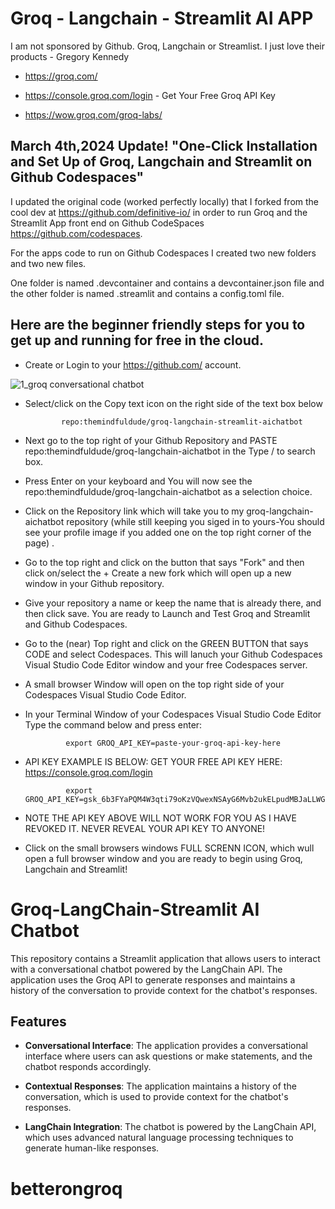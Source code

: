 # Groq - Langchain - Streamlit AI APP
I am not sponsored by Github. Groq, Langchain or Streamlist.  I just love their products - Gregory Kennedy

- https://groq.com/

- https://console.groq.com/login - Get Your Free Groq API Key

- https://wow.groq.com/groq-labs/

## March 4th,2024 Update! "One-Click Installation and Set Up of Groq, Langchain and Streamlit on Github Codespaces" 

I updated the original code (worked perfectly locally) that I forked from the cool dev at https://github.com/definitive-io/ in order to run Groq and the Streamlit App front end on Github CodeSpaces https://github.com/codespaces.  

For the apps code to run on Github Codespaces I created two new folders and two new files.  

One folder is named .devcontainer and contains a devcontainer.json file and the other folder is named .streamlit and contains a config.toml file.  

## Here are the beginner friendly steps for you to get up and running for free in the cloud. 

- Create or Login to your https://github.com/ account.


![1_groq conversational chatbot](https://github.com/themindfuldude/groq-langchain-aichatbot/assets/130063458/91226ca2-2394-4bfd-9c5c-0027edb6c3d4)



- Select/click on the Copy text icon on the right side of the text box below

              repo:themindfuldude/groq-langchain-streamlit-aichatbot

- Next go to the top right of your Github Repository and PASTE repo:themindfuldude/groq-langchain-aichatbot in the Type / to search box.
  
- Press Enter on your keyboard and You will now see the repo:themindfuldude/groq-langchain-aichatbot as a selection choice.
   
- Click on the Repository link which will take you to my groq-langchain-aichatbot repository (while still keeping you siged in to yours-You should see your profile image if you added one on the top right corner of the page) .

- Go to the top right and click on the button that says "Fork" and then click on/select the + Create a new fork which will open up a new window in your Github repository. 

- Give your repository a name or keep the name that is already there, and then click save.  You are ready to Launch and Test  Groq and Streamlit and Github Codespaces.
   
- Go to the (near) Top right and click on the GREEN BUTTON that says CODE and select Codespaces.  This will lanuch your Github Codespaces Visual Studio Code Editor window and your free Codespaces server.

- A small browser Window will open on the top right side of your Codespaces Visual Studio Code Editor.

- In your Terminal Window of your Codespaces Visual Studio Code Editor Type the command below and press enter:

               export GROQ_API_KEY=paste-your-groq-api-key-here

- API KEY EXAMPLE IS BELOW: GET YOUR FREE API KEY HERE: https://console.groq.com/login

               export GROQ_API_KEY=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

- NOTE THE API KEY ABOVE WILL NOT WORK FOR YOU AS I HAVE REVOKED IT.  NEVER REVEAL YOUR API KEY TO ANYONE!
    
- Click on the small browsers windows FULL SCRENN ICON, which wull open a full browser window and you are ready to begin using Groq, Langchain and Streamlit!  

# Groq-LangChain-Streamlit AI Chatbot

This repository contains a Streamlit application that allows users to interact with a conversational chatbot powered by the LangChain API. The application uses the Groq API to generate responses and maintains a history of the conversation to provide context for the chatbot's responses.

## Features

- **Conversational Interface**: The application provides a conversational interface where users can ask questions or make statements, and the chatbot responds accordingly.

- **Contextual Responses**: The application maintains a history of the conversation, which is used to provide context for the chatbot's responses.

- **LangChain Integration**: The chatbot is powered by the LangChain API, which uses advanced natural language processing techniques to generate human-like responses.

# betterongroq

